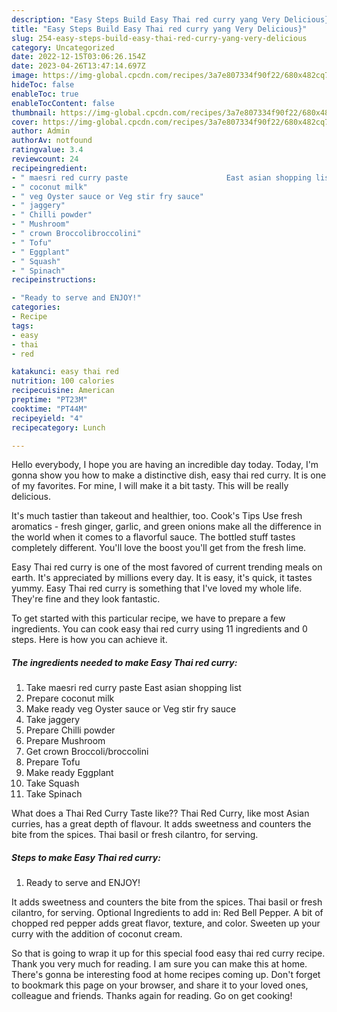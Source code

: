 ```yaml
---
description: "Easy Steps Build Easy Thai red curry yang Very Delicious}"
title: "Easy Steps Build Easy Thai red curry yang Very Delicious}"
slug: 254-easy-steps-build-easy-thai-red-curry-yang-very-delicious
category: Uncategorized
date: 2022-12-15T03:06:26.154Z
date: 2023-04-26T13:47:14.697Z
image: https://img-global.cpcdn.com/recipes/3a7e807334f90f22/680x482cq70/easy-thai-red-curry-recipe-main-photo.jpg
hideToc: false
enableToc: true
enableTocContent: false
thumbnail: https://img-global.cpcdn.com/recipes/3a7e807334f90f22/680x482cq70/easy-thai-red-curry-recipe-main-photo.jpg
cover: https://img-global.cpcdn.com/recipes/3a7e807334f90f22/680x482cq70/easy-thai-red-curry-recipe-main-photo.jpg
author: Admin
authorAv: notfound
ratingvalue: 3.4
reviewcount: 24
recipeingredient:
- " maesri red curry paste                      East asian shopping list"
- " coconut milk"
- " veg Oyster sauce or Veg stir fry sauce"
- " jaggery"
- " Chilli powder"
- " Mushroom"
- " crown Broccolibroccolini"
- " Tofu"
- " Eggplant"
- " Squash"
- " Spinach"
recipeinstructions:

- "Ready to serve and ENJOY!"
categories:
- Recipe
tags:
- easy
- thai
- red

katakunci: easy thai red 
nutrition: 100 calories
recipecuisine: American
preptime: "PT23M"
cooktime: "PT44M"
recipeyield: "4"
recipecategory: Lunch

---
```



Hello everybody, I hope you are having an incredible day today. Today, I'm gonna show you how to make a distinctive dish, easy thai red curry. It is one of my favorites. For mine, I will make it a bit tasty. This will be really delicious.

It&#39;s much tastier than takeout and healthier, too. Cook&#39;s Tips Use fresh aromatics - fresh ginger, garlic, and green onions make all the difference in the world when it comes to a flavorful sauce. The bottled stuff tastes completely different. You&#39;ll love the boost you&#39;ll get from the fresh lime.

Easy Thai red curry is one of the most favored of current trending meals on earth. It's appreciated by millions every day. It is easy, it's quick, it tastes yummy. Easy Thai red curry is something that I've loved my whole life. They're fine and they look fantastic.


To get started with this particular recipe, we have to prepare a few ingredients. You can cook easy thai red curry using 11 ingredients and 0 steps. Here is how you can achieve it.

<!--inarticleads1-->

##### The ingredients needed to make Easy Thai red curry:

1. Take  maesri red curry paste                      East asian shopping list
1. Prepare  coconut milk
1. Make ready  veg Oyster sauce or Veg stir fry sauce
1. Take  jaggery
1. Prepare  Chilli powder
1. Prepare  Mushroom
1. Get  crown Broccoli/broccolini
1. Prepare  Tofu
1. Make ready  Eggplant
1. Take  Squash
1. Take  Spinach


What does a Thai Red Curry Taste like?? Thai Red Curry, like most Asian curries, has a great depth of flavour. It adds sweetness and counters the bite from the spices. Thai basil or fresh cilantro, for serving. 

<!--inarticleads2-->

##### Steps to make Easy Thai red curry:


1. Ready to serve and ENJOY!

It adds sweetness and counters the bite from the spices. Thai basil or fresh cilantro, for serving. Optional Ingredients to add in: Red Bell Pepper. A bit of chopped red pepper adds great flavor, texture, and color. Sweeten up your curry with the addition of coconut cream. 

So that is going to wrap it up for this special food easy thai red curry recipe. Thank you very much for reading. I am sure you can make this at home. There's gonna be interesting food at home recipes coming up. Don't forget to bookmark this page on your browser, and share it to your loved ones, colleague and friends. Thanks again for reading. Go on get cooking!
